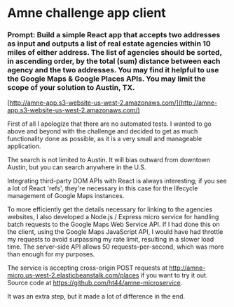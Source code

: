 # Amne challenge app client

### Prompt: Build a simple React app that accepts two addresses as input and outputs a list of real estate agencies within 10 miles of either address. The list of agencies should be sorted, in ascending order, by the total (sum) distance between each agency and the two addresses. You may find it helpful to use the Google Maps & Google Places APIs. You may limit the scope of your solution to Austin, TX.

[http://amne-app.s3-website-us-west-2.amazonaws.com/](http://amne-app.s3-website-us-west-2.amazonaws.com/)

First of all I apologize that there are no automated tests. I wanted to go above and beyond with the challenge and decided to get as much functionality done as possible, as it is a very small and manageable application.

The search is not limited to Austin. It will bias outward from downtown Austin, but you can search anywhere in the U.S.

Integrating third-party DOM APIs with React is always interesting; if you see a lot of React 'refs', they're necessary in this case for the lifecycle management of Google Maps instances.

To more efficiently get the details necessary for linking to the agencies websites, I also developed a Node.js / Express micro service for handling batch requests to the Google Maps Web Service API. If I had done this on the client, using the Google Maps JavaScript API, I would have had throttle my requests to avoid surpassing my rate limit, resulting in a slower load time. The server-side API allows 50 requests-per-second, which was more than enough for my purposes.

The service is accepting cross-origin POST requests at http://amne-micro.us-west-2.elasticbeanstalk.com/places if you want to try it out. Source code at https://github.com/ht44/amne-microservice.

It was an extra step, but it made a lot of difference in the end.
